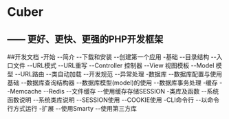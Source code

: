 # Cuber
—— 更好、更快、更强的PHP开发框架
---
##开发文档
-开始
--简介
--下载和安装
--创建第一个应用
-基础
--目录结构
--入口文件
--URL模式
--URL重写
--Controller 控制器
--View 视图模板
--Model 模型
--URL路由
--类自动加载
--开发规范
--异常处理
-数据库
--数据库配置与使用基础
--数据库查询结构器
--数据库模型(model)的使用
--数据库事务处理
-缓存
--Memcache
--Redis
--文件缓存
--使用缓存存储SESSION
-类库及函数
--系统函数说明
--系统类库说明
--SESSION使用
--COOKIE使用
-CLI命令行
--以命令行方式运行
-扩展
--使用Smarty
--使用第三方库
